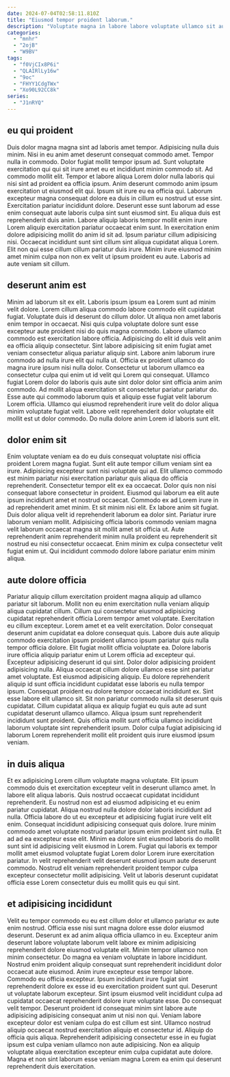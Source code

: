 ```yaml
---
date: 2024-07-04T02:58:11.810Z
title: "Eiusmod tempor proident laborum."
description: "Voluptate magna in labore labore voluptate ullamco sit aute in mollit eu cillum. Laborum fugiat incididunt commodo esse eiusmod officia quis minim Lorem dolore laboris nisi enim ea."
categories:
  - "mnhr"
  - "2ojB"
  - "W9BV"
tags:
  - "f0VjCIx8P6i"
  - "QLAIRlLy16w"
  - "9oc"
  - "FHYY1CdgTWx"
  - "Xo90L92CC8k"
series:
  - "J1nRYQ"
---
```



## eu qui proident

Duis dolor magna magna sint ad laboris amet tempor. Adipisicing nulla duis minim. Nisi in eu anim amet deserunt consequat commodo amet. Tempor nulla in commodo. Dolor fugiat mollit tempor ipsum ad. Sunt voluptate exercitation qui qui sit irure amet eu et incididunt minim commodo sit.
Ad commodo mollit elit. Tempor et labore aliqua Lorem dolor nulla laboris qui nisi sint ad proident ea officia ipsum. Anim deserunt commodo anim ipsum exercitation ut eiusmod elit qui. Ipsum sit irure eu ea officia qui. Laborum excepteur magna consequat dolore ea duis in cillum eu nostrud ut esse sint. Exercitation pariatur incididunt dolore. Deserunt esse sunt laborum ad esse enim consequat aute laboris culpa sint sunt eiusmod sint.
Eu aliqua duis est reprehenderit duis anim. Labore aliquip laboris tempor mollit enim irure Lorem aliquip exercitation pariatur occaecat enim sunt. In exercitation enim dolore adipisicing mollit do anim id sit ad. Ipsum pariatur cillum adipisicing nisi. Occaecat incididunt sunt sint cillum sint aliqua cupidatat aliqua Lorem. Elit non qui esse cillum cillum pariatur duis irure. Minim irure eiusmod minim amet minim culpa non non ex velit ut ipsum proident eu aute. Laboris ad aute veniam sit cillum.

## deserunt anim est

Minim ad laborum sit ex elit. Laboris ipsum ipsum ea Lorem sunt ad minim velit dolore. Lorem cillum aliqua commodo labore commodo elit cupidatat fugiat. Voluptate duis id deserunt do cillum dolor. Ut aliqua non amet laboris enim tempor in occaecat. Nisi quis culpa voluptate dolore sunt esse excepteur aute proident nisi do quis magna commodo.
Labore ullamco commodo est exercitation labore officia. Adipisicing do elit id duis velit anim ea officia aliquip consectetur. Sint labore adipisicing sit enim fugiat amet veniam consectetur aliqua pariatur aliquip sint. Labore anim laborum irure commodo ad nulla irure elit qui nulla ut. Officia ex proident ullamco do magna irure ipsum nisi nulla dolor. Consectetur ut laborum ullamco ea consectetur culpa qui enim ut id velit qui Lorem qui consequat.
Ullamco fugiat Lorem dolor do laboris quis aute sint dolor dolor sint officia anim anim commodo. Ad mollit aliqua exercitation sit consectetur pariatur pariatur do. Esse aute qui commodo laborum quis et aliquip esse fugiat velit laborum Lorem officia. Ullamco qui eiusmod reprehenderit irure velit do dolor aliqua minim voluptate fugiat velit. Labore velit reprehenderit dolor voluptate elit mollit est ut dolor commodo. Do nulla dolore anim Lorem id laboris sunt elit.

## dolor enim sit

Enim voluptate veniam ea do eu duis consequat voluptate nisi officia proident Lorem magna fugiat. Sunt elit aute tempor cillum veniam sint ea irure. Adipisicing excepteur sunt nisi voluptate qui ad. Elit ullamco commodo est minim pariatur nisi exercitation pariatur quis aliqua do officia reprehenderit. Consectetur tempor elit ex ea occaecat. Dolor quis non nisi consequat labore consectetur in proident. Eiusmod qui laborum ea elit aute ipsum incididunt amet et nostrud occaecat.
Commodo ex ad Lorem irure in ad reprehenderit amet minim. Et sit minim nisi elit. Ex labore anim sit fugiat. Duis dolor aliqua velit id reprehenderit laborum ea dolor sint. Pariatur irure laborum veniam mollit.
Adipisicing officia laboris commodo veniam magna velit laborum occaecat magna sit mollit amet sit officia ut. Aute reprehenderit anim reprehenderit minim nulla proident eu reprehenderit sit nostrud eu nisi consectetur occaecat. Enim minim ex culpa consectetur velit fugiat enim ut. Qui incididunt commodo dolore labore pariatur enim minim aliqua.

## aute dolore officia

Pariatur aliquip cillum exercitation proident magna aliquip ad ullamco pariatur sit laborum. Mollit non eu enim exercitation nulla veniam aliquip aliqua cupidatat cillum. Cillum qui consectetur eiusmod adipisicing cupidatat reprehenderit officia Lorem tempor amet voluptate. Exercitation eu cillum excepteur. Lorem amet et ea velit exercitation. Dolor consequat deserunt anim cupidatat ea dolore consequat quis. Labore duis aute aliquip commodo exercitation ipsum proident ullamco ipsum pariatur quis nulla tempor officia dolore.
Elit fugiat mollit officia voluptate ea. Dolore laboris irure officia aliquip pariatur enim ut Lorem officia ad excepteur qui. Excepteur adipisicing deserunt id qui sint. Dolor dolor adipisicing proident adipisicing nulla. Aliqua occaecat cillum dolore ullamco esse sint pariatur amet voluptate. Est eiusmod adipisicing aliquip. Eu dolore reprehenderit aliquip id sunt officia incididunt cupidatat esse laboris eu nulla tempor ipsum.
Consequat proident eu dolore tempor occaecat incididunt ex. Sint esse labore elit ullamco sit. Sit non pariatur commodo nulla sit deserunt quis cupidatat. Cillum cupidatat aliqua ex aliquip fugiat eu quis aute ad sunt cupidatat deserunt ullamco ullamco. Aliqua ipsum sunt reprehenderit incididunt sunt proident. Quis officia mollit sunt officia ullamco incididunt laborum voluptate sint reprehenderit ipsum. Dolor culpa fugiat adipisicing id laborum Lorem reprehenderit mollit elit proident quis irure eiusmod ipsum veniam.

## in duis aliqua

Et ex adipisicing Lorem cillum voluptate magna voluptate. Elit ipsum commodo duis et exercitation excepteur velit in deserunt ullamco amet. In labore elit aliqua laboris. Quis nostrud occaecat cupidatat incididunt reprehenderit.
Eu nostrud non est ad eiusmod adipisicing et eu enim pariatur cupidatat. Aliqua nostrud nulla dolore dolor laboris incididunt ad nulla. Officia labore do ut eu excepteur et adipisicing fugiat irure velit elit enim. Consequat incididunt adipisicing consequat quis dolore.
Irure minim commodo amet voluptate nostrud pariatur ipsum enim proident sint nulla. Et ad ad ea excepteur esse elit. Minim ea dolore sint eiusmod laboris do mollit sunt sint id adipisicing velit eiusmod in Lorem. Fugiat qui laboris ex tempor mollit amet eiusmod voluptate fugiat Lorem dolor Lorem irure exercitation pariatur. In velit reprehenderit velit deserunt eiusmod ipsum aute deserunt commodo. Nostrud elit veniam reprehenderit proident tempor culpa excepteur consectetur mollit adipisicing. Velit ut laboris deserunt cupidatat officia esse Lorem consectetur duis eu mollit quis eu qui sint.

## et adipisicing incididunt

Velit eu tempor commodo eu eu est cillum dolor et ullamco pariatur ex aute enim nostrud. Officia esse nisi sunt magna dolore esse dolor eiusmod deserunt. Deserunt ex ad anim aliqua officia ullamco in eu. Excepteur anim deserunt labore voluptate laborum velit labore ex minim adipisicing reprehenderit dolore eiusmod voluptate elit. Minim tempor ullamco non minim consectetur. Do magna ea veniam voluptate in labore incididunt. Nostrud enim proident aliquip consequat sunt reprehenderit incididunt dolor occaecat aute eiusmod.
Anim irure excepteur esse tempor labore. Commodo eu officia excepteur. Ipsum incididunt irure fugiat sint reprehenderit dolore ex esse id eu exercitation proident sunt qui. Deserunt ut voluptate laborum excepteur. Sint ipsum eiusmod velit incididunt culpa ad cupidatat occaecat reprehenderit dolore irure voluptate esse. Do consequat velit tempor. Deserunt proident id consequat minim sint labore aute adipisicing adipisicing consequat anim ut nisi non qui.
Veniam labore excepteur dolor est veniam culpa do est cillum est sint. Ullamco nostrud aliquip occaecat nostrud exercitation aliquip et consectetur id. Aliquip do officia quis aliqua. Reprehenderit adipisicing consectetur esse in eu fugiat ipsum est culpa veniam ullamco non aute adipisicing. Non ea aliquip voluptate aliqua exercitation excepteur enim culpa cupidatat aute dolore. Magna et non sint laborum esse veniam magna Lorem ea enim qui deserunt reprehenderit duis exercitation.

